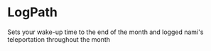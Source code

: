 # LogPath

Sets your wake-up time to the end of the month and logged nami's teleportation throughout the month
